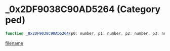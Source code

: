 # _0x2DF9038C90AD5264 (Category ped)

```js
function _0x2DF9038C90AD5264(p0: number, p1: number, p2: number, p3: number, p4: number, interiorFlags: int, scale: number, duration: int): void
```

[filename](_0x2DF9038C90AD5264_m.md ':include')